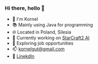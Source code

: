 ### Hi there, hello 👋 ###
- 📜 I'm Kornel
- 📚 Mainly using Java for programming
- 🌐 Located in Poland, Silesia
- 🔭 Currently working on [StarCraft2 AI](https://github.com/takado8/starcraft2_ai_octopus_v3)
- 💼 Exploring job opportunities
- 📫 kornelgut@gmail.com
- 🔗 [LinekdIn](https://www.linkedin.com/in/kornel-gut/)
